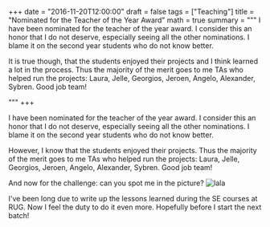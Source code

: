 +++
date = "2016-11-20T12:00:00"
draft = false
tags = ["Teaching"]
title = "Nominated for the Teacher of the Year Award"
math = true
summary = """
I have been nominated for the teacher of the year award. 
I consider this an honor that I do not deserve, especially
seeing all the other nominations. I blame it on the second 
year students who do not know better. 

It is true though, that the students enjoyed their projects
and I think learned a lot in the process. Thus the majority 
of the merit goes to me TAs who helped run the projects: 
Laura, Jelle, Georgios, Jeroen, Angelo, 
Alexander, Sybren. Good job team!


<!-- 
And now for the challenge: can you spot me in the picture? 
![lala](/img/teacher.jpg) -->

"""
+++

I have been nominated for the teacher of the year award.
I consider this an honor that I do not deserve, especially
seeing all the other nominations. I blame it on the second 
year students who do not know better. 

However, I know that the students enjoyed their 
projects. Thus the majority of the merit goes to me TAs who
helped run the projects: Laura, Jelle, Georgios, Jeroen, Angelo, 
Alexander, Sybren. Good job team!

And now for the challenge: can you spot me in the picture? 
![lala](/img/teacher.jpg)

I've been long due to write up the lessons learned during 
the SE courses at RUG. Now I feel the duty to do it even more. 
Hopefully before I start the next batch!